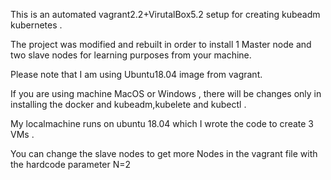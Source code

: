 This is an automated vagrant2.2+VirutalBox5.2 setup for creating kubeadm kubernetes .

The project was modified and rebuilt in order to install 1 Master node and two slave nodes for learning purposes from your machine.

Please note that I am using Ubuntu18.04 image from vagrant.

If you are using machine MacOS or Windows , there will be changes only in installing the docker and kubeadm,kubelete and kubectl .

My localmachine runs on ubuntu 18.04 which I wrote the code to create 3 VMs .

You can change the slave nodes to get  more Nodes in the vagrant file with the hardcode parameter N=2

